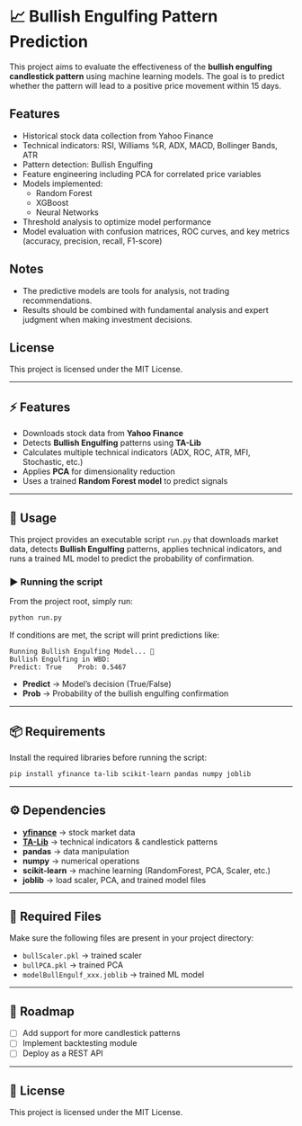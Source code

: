 # 📈 Bullish Engulfing Pattern Prediction

This project aims to evaluate the effectiveness of the **bullish engulfing candlestick pattern** using machine learning models. The goal is to predict whether the pattern will lead to a positive price movement within 15 days.

## Features

- Historical stock data collection from Yahoo Finance
- Technical indicators: RSI, Williams %R, ADX, MACD, Bollinger Bands, ATR
- Pattern detection: Bullish Engulfing
- Feature engineering including PCA for correlated price variables
- Models implemented:
  - Random Forest
  - XGBoost
  - Neural Networks
- Threshold analysis to optimize model performance
- Model evaluation with confusion matrices, ROC curves, and key metrics (accuracy, precision, recall, F1-score)

## Notes

- The predictive models are tools for analysis, not trading recommendations.
- Results should be combined with fundamental analysis and expert judgment when making investment decisions.

## License

This project is licensed under the MIT License.


---

## ⚡ Features

- Downloads stock data from **Yahoo Finance**  
- Detects **Bullish Engulfing** patterns using **TA-Lib**  
- Calculates multiple technical indicators (ADX, ROC, ATR, MFI, Stochastic, etc.)  
- Applies **PCA** for dimensionality reduction  
- Uses a trained **Random Forest model** to predict signals  

---

## 📌 Usage

This project provides an executable script `run.py` that downloads market data, detects **Bullish Engulfing** patterns, applies technical indicators, and runs a trained ML model to predict the probability of confirmation.

### ▶️ Running the script

From the project root, simply run:

```bash
python run.py
```

If conditions are met, the script will print predictions like:

```
Running Bullish Engulfing Model... 🚀
Bullish Engulfing in WBD:
Predict: True    Prob: 0.5467
```

- **Predict** → Model’s decision (True/False)  
- **Prob** → Probability of the bullish engulfing confirmation  

---

## 📦 Requirements

Install the required libraries before running the script:

```bash
pip install yfinance ta-lib scikit-learn pandas numpy joblib
```
---

## ⚙️ Dependencies

- **[yfinance](https://pypi.org/project/yfinance/)** → stock market data  
- **[TA-Lib](https://mrjbq7.github.io/ta-lib/)** → technical indicators & candlestick patterns  
- **pandas** → data manipulation  
- **numpy** → numerical operations  
- **scikit-learn** → machine learning (RandomForest, PCA, Scaler, etc.)  
- **joblib** → load scaler, PCA, and trained model files  

---

## 📂 Required Files

Make sure the following files are present in your project directory:

- `bullScaler.pkl` → trained scaler  
- `bullPCA.pkl` → trained PCA  
- `modelBullEngulf_xxx.joblib` → trained ML model  

---

## 🚀 Roadmap

- [ ] Add support for more candlestick patterns  
- [ ] Implement backtesting module  
- [ ] Deploy as a REST API  

---

## 📝 License

This project is licensed under the MIT License.

